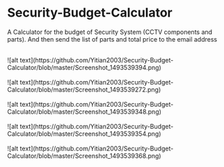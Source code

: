 # Security-Budget-Calculator

A Calculator for the budget of Security System (CCTV components and parts). And then send the list of parts and total price to the email address

<br>
![alt text](https://github.com/Yitian2003/Security-Budget-Calculator/blob/master/Screenshot_1493539394.png)
</br>
<br>
![alt text](https://github.com/Yitian2003/Security-Budget-Calculator/blob/master/Screenshot_1493539272.png)
</br>
<br>
![alt text](https://github.com/Yitian2003/Security-Budget-Calculator/blob/master/Screenshot_1493539348.png)
</br>
<br>
![alt text](https://github.com/Yitian2003/Security-Budget-Calculator/blob/master/Screenshot_1493539354.png)
</br>
<br>
![alt text](https://github.com/Yitian2003/Security-Budget-Calculator/blob/master/Screenshot_1493539368.png)
</br>
